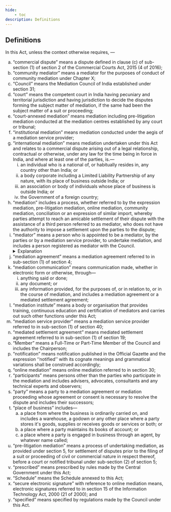```yaml
---
hide:
    - toc
description: Definitions
---
```


<style>
    ol.outer-list {
        list-style-type: lower-alpha;
    }
    ol.outer-list ol.inner-list {
        list-style-type: lower-roman;
    }
        ol.outer-list ol.inner-list-two {
        list-style-type: lower-alpha;
    }
</style>

## Definitions

In this Act, unless the context otherwise requires, ––
<ol class="outer-list"> 
    <li> “commercial dispute” means a dispute defined in clause (c) of sub-section (1) of section 2 of the Commercial Courts Act, 2015 (4 of 2016);</li>
    <li> “community mediator” means a mediator for the purposes of conduct of community mediation under Chapter X;</li>
    <li> “Council” means the Mediation Council of India established under section 31;</li>
    <li> “court” means the competent court in India having pecuniary and territorial jurisdiction and having jurisdiction to decide the disputes forming the subject matter of mediation, if the same had
    been the subject matter of a suit or proceeding;</li>
    <li> “court-annexed mediation” means mediation including pre-litigation mediation conducted at the mediation centres established by any court or tribunal;</li>
    <li> “institutional mediation” means mediation conducted under the aegis of a mediation service provider;</li>
    <li> “international mediation” means mediation undertaken under this Act and relates to a commercial dispute arising out of a legal relationship, contractual or otherwise, under any law for the
    time being in force in India, and where at least one of the parties, is.—
        <ol class="inner-list">
        <li> an individual who is a national of, or habitually resides in, any country other than India; or</li>
        <li> a body corporate including a Limited Liability Partnership of any nature, with its place of business outside India; or</li>
        <li> an association or body of individuals whose place of business is outside India; or</li>
        <li> the Government of a foreign country;</li>
        </ol>
    </li>
    <li> “mediation” includes a process, whether referred to by the expression mediation, pre-litigation mediation, online mediation, community mediation, conciliation or an expression of similar import, whereby parties attempt to reach an amicable settlement of their dispute with the assistance of a third person referred to as mediator, who does not have the authority to impose a settlement upon the parties to the dispute;</li>
    <li> “mediator” means a person who is appointed to be a mediator, by the parties or by a mediation service provider, to undertake mediation, and includes a person registered as mediator with the Council.
        <details class="abstract"><summary>Explanation</summary><p>Where more than one mediator is appointed for a mediation, reference to a mediator under this Act shall be a reference to all the mediators;</p></details>
    </li>
    <li> “mediation agreement” means a mediation agreement referred to in sub-section (1) of section 4;</li>
    <li> “mediation communication” means communication made, whether in electronic form or otherwise, through—
        <ol class="inner-list">
            <li> anything said or done;</li>
            <li> any document; or</li>
            <li> any information provided, for the purposes of, or in relation to, or in the course of mediation, and includes a mediation agreement or a mediated settlement agreement;</li>
        </ol>
    </li>
    <li> “mediation institute” means a body or organisation that provides training, continuous education and certification of mediators and carries out such other functions under this Act;</li>
    <li> “mediation service provider” means a mediation service provider referred to in sub-section (1) of section 40;</li>
    <li> “mediated settlement agreement” means mediated settlement agreement referred to in sub-section (1) of section 19;</li>
    <li> “Member” means a Full-Time or Part-Time Member of the Council and includes the Chairperson;</li>
    <li> “notification” means notification published in the Official Gazette and the expression ‘‘notified’’ with its cognate meanings and grammatical variations shall be construed accordingly;</li>
    <li> “online mediation” means online mediation referred to in section 30;</li>
    <li> “participants” means persons other than the parties who participate in the mediation and includes advisers, advocates, consultants and any technical experts and observers;</li>
    <li> “party” means a party to a mediation agreement or mediation proceeding whose agreement or consent is necessary to resolve the dispute and includes their successors;</li>
    <li> “place of business” includes—
        <ol class="inner-list-two">
            <li> a place from where the business is ordinarily carried on, and includes a warehouse, a godown or any other place where a party stores it's goods, supplies or receives goods or services or both; or</li>
            <li> a place where a party maintains its books of account; or</li>
            <li> a place where a party is engaged in business through an agent, by whatever name called;</li>
        </ol>
    </li>
    <li> “pre-litigation mediation” means a process of undertaking mediation, as provided under section 5, for settlement of disputes prior to the filing of a suit or proceeding of civil or commercial nature in respect thereof, before a court or notified tribunal under sub-section (2) of section 5;</li>
    <li> “prescribed” means prescribed by rules made by the Central Government under this Act;</li>
    <li> “Schedule” means the Schedule annexed to this Act;</li>
    <li> “secure electronic signature” with reference to online mediation means, electronic signatures referred to in section 15 of the Information Technology Act, 2000 (21 of 2000); and</li>
    <li> “specified” means specified by regulations made by the Council under this Act.</li>
</ol>
